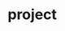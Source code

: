 # project

<html>
<head>
	<title>Lost and Found</title>
	<style type="text/css">
	.head{
		background-color:#00AEAE;color:white;font-weight:bold;font-size:90px;text-align:center
	}
	.content{
		font-size:60px;text-align:center;
	}
	.choice{
		width:320px;margin-left:auto;margin-right:auto;	align:center
	}
	.box{
		width:300px;padding:15px;margin:15px;background-color:blue; display:inline-block; vertical-align:top;
	}
	.pic{
    width: 150px;
    height: 150px;
    max-width: 100%;
    display: block;
    text-align: center;
    background-color: #eb9700;
    font-size: 0;
    }
    .ex2-demo:before{
    width:0;
    height:100%;
    display:inline-block;
    position:relative;
    vertical-align:middle;
    }
    .ex2-demo:after{
    width:0;
    height:100%;
    display:inline-block;
    position:relative;
    vertical-align:middle;
    }
	
	</style>
</head>
<body bgcolor="#eeeeee">

	<div class="head">Lost and Found</div>
	<br>
	<br>
	<br>
	<br>
	<div class="content">Choose your identity</div>
	<div class="choice">
		<div class="box">
			<div><a href="https://d5566she.github.io/findthing/">I'm finding things</a></div>
		</div>
		<div class="box">
			<div><a href="https://d5566she.github.io/findowner/">I'm finding owners</a></div>
		</div>	
	
	</div>
	<p>
	<p>
	<p>
	<div class="pic">
        <div  class="ex-demo-img">
            <img src="https://cdn2.vectorstock.com/i/1000x1000/77/66/lost-and-found-grunge-rubber-stamp-vector-20397766.jpg">
        </div>
    </div>
	


	
 


